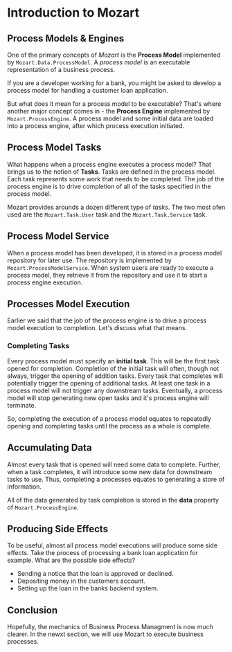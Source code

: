 # Introduction to Mozart

## Process Models & Engines

One of the primary concepts of *Mozart* is the **Process Model** implemented by `Mozart.Data.ProcessModel`. A *process model* is an executable representation of a business process. 

If you are a developer working for a bank, you might be asked to develop a process model for handling a customer loan application.

But what does it mean for a process model to be executable? That's where another major concept comes in - the **Process Engine** implemented by `Mozart.ProcessEngine`. A process model and some initial data are loaded into a process engine, after which process execution initiated.

## Process Model Tasks

What happens when a process engine executes a process model? That brings us to the notion of **Tasks**. Tasks are defined in the process model. Each task represents some work that needs to be completed. The job of the process engine is to drive completion of all of the tasks specified in the process model.

Mozart provides arounds a dozen different type of *tasks*. The two most ofen used are the `Mozart.Task.User` task and the `Mozart.Task.Service` task. 

## Process Model Service
 
When a process model has been developed, it is stored in a process model repository for later use. The repository is implemented by `Mozart.ProcessModelService`. When system users are ready to execute a process model, they retrieve it from the repository and use it to start a process engine execution.

## Processes Model Execution

Earlier we said that the job of the process engine is to drive a process model execution to completion. Let's discuss what that means.

### Completing Tasks

Every process model must specify an **initial task**. This will be the first task opened for completion. Completion of the initial task will often, though not always, trigger the opening of addition tasks. Every task that completes will potentially trigger the opening of additional tasks. At least one task in a process model will not trigger any downstream tasks. Eventually, a process model will stop generating new open tasks and it's process engine will terminate.

So, completing the execution of a process model equates to repeatedly opening and completing tasks until the process as a whole is complete.

## Accumulating Data

Almost every task that is opened will need some data to complete. Further, when a task completes, it will introduce some new data for downstream tasks to use. Thus, completing a processes equates to generating a store of information.

All of the data generated by task completion is stored in the **data** property of `Mozart.ProcessEngine`.

## Producing Side Effects

To be useful, almost all process model executions will produce some side effects. Take the process of processing a bank loan application for example. What are the possible side effects?

* Sending a notice that the loan is approved or declined.
* Depositing money in the customers account.
* Setting up the loan in the banks backend system.

## Conclusion

Hopefully, the mechanics of Business Process Managment is now much clearer. In the newxt section, we will use Mozart to execute business processes.



